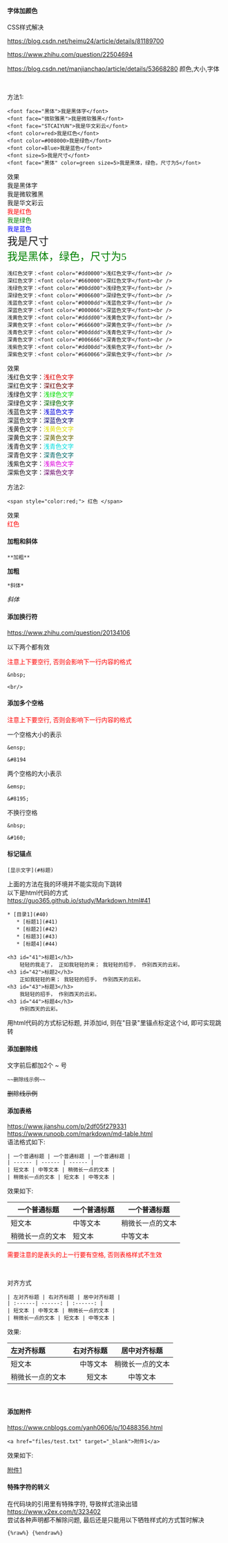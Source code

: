#### 字体加颜色

CSS样式解决

https://blog.csdn.net/heimu24/article/details/81189700

https://www.zhihu.com/question/22504694

https://blog.csdn.net/manjianchao/article/details/53668280  颜色,大小,字体

&nbsp; 

方法1:
```
<font face="黑体">我是黑体字</font>
<font face="微软雅黑">我是微软雅黑</font>
<font face="STCAIYUN">我是华文彩云</font>
<font color=red>我是红色</font>
<font color=#008000>我是绿色</font>
<font color=Blue>我是蓝色</font>
<font size=5>我是尺寸</font>
<font face="黑体" color=green size=5>我是黑体，绿色，尺寸为5</font>
```
效果  
<font face="黑体">我是黑体字</font>  
<font face="微软雅黑">我是微软雅黑</font>  
<font face="STCAIYUN">我是华文彩云</font>  
<font color=red>我是红色</font>  
<font color=#008000>我是绿色</font>  
<font color=Blue>我是蓝色</font>  
<font size=5>我是尺寸</font>  
<font face="黑体" color=green size=5>我是黑体，绿色，尺寸为5</font>

```
浅红色文字：<font color="#dd0000">浅红色文字</font><br /> 
深红色文字：<font color="#660000">深红色文字</font><br /> 
浅绿色文字：<font color="#00dd00">浅绿色文字</font><br /> 
深绿色文字：<font color="#006600">深绿色文字</font><br /> 
浅蓝色文字：<font color="#0000dd">浅蓝色文字</font><br /> 
深蓝色文字：<font color="#000066">深蓝色文字</font><br /> 
浅黄色文字：<font color="#dddd00">浅黄色文字</font><br /> 
深黄色文字：<font color="#666600">深黄色文字</font><br /> 
浅青色文字：<font color="#00dddd">浅青色文字</font><br /> 
深青色文字：<font color="#006666">深青色文字</font><br /> 
浅紫色文字：<font color="#dd00dd">浅紫色文字</font><br /> 
深紫色文字：<font color="#660066">深紫色文字</font><br /> 
```
效果  
浅红色文字：<font color="#dd0000">浅红色文字</font><br /> 
深红色文字：<font color="#660000">深红色文字</font><br /> 
浅绿色文字：<font color="#00dd00">浅绿色文字</font><br /> 
深绿色文字：<font color="#006600">深绿色文字</font><br /> 
浅蓝色文字：<font color="#0000dd">浅蓝色文字</font><br /> 
深蓝色文字：<font color="#000066">深蓝色文字</font><br /> 
浅黄色文字：<font color="#dddd00">浅黄色文字</font><br /> 
深黄色文字：<font color="#666600">深黄色文字</font><br /> 
浅青色文字：<font color="#00dddd">浅青色文字</font><br /> 
深青色文字：<font color="#006666">深青色文字</font><br /> 
浅紫色文字：<font color="#dd00dd">浅紫色文字</font><br /> 
深紫色文字：<font color="#660066">深紫色文字</font><br /> 

方法2:

```
<span style="color:red;"> 红色 </span>
```
效果  
<span style="color:red;"> 红色 </span>


#### 加粗和斜体
```
**加粗**
```
**加粗**

```
*斜体*
```
*斜体*

#### 添加换行符

https://www.zhihu.com/question/20134106

以下两个都有效  

<font color=red>注意上下要空行, 否则会影响下一行内容的格式</font>

```
&nbsp;

<br/>
```

#### 添加多个空格

<font color=red>注意上下要空行, 否则会影响下一行内容的格式</font>

一个空格大小的表示

```
&ensp;

&#8194
```

两个空格的大小表示

```
&emsp;

&#8195;
```

不换行空格
```
&nbsp;

&#160;
```

#### 标记锚点

```
[显示文字](#标题)
```

上面的方法在我的环境并不能实现向下跳转  
以下是html代码的方式  
https://guo365.github.io/study/Markdown.html#41  
```
* [目录1](#40)
   * [标题1](#41)
   * [标题2](#42)
   * [标题3](#43)
   * [标题4](#44)

<h3 id="41">标题1</h3>
    轻轻的我走了， 正如我轻轻的来； 我轻轻的招手， 作别西天的云彩。
<h3 id="42">标题2</h3>
    正如我轻轻的来； 我轻轻的招手， 作别西天的云彩。
<h3 id="43">标题3</h3>
    我轻轻的招手， 作别西天的云彩。
<h3 id="44">标题4</h3>
    作别西天的云彩。
```
用html代码的方式标记标题, 并添加id, 则在"目录"里锚点标定这个id, 即可实现跳转

#### 添加删除线
文字前后都加2个 ~ 号
```
~~删除线示例~~
```
~~删除线示例~~

#### 添加表格
https://www.jianshu.com/p/2df05f279331  
https://www.runoob.com/markdown/md-table.html  
语法格式如下:  
```
| 一个普通标题 | 一个普通标题 | 一个普通标题 |
| ------ | ------ | ------ |
| 短文本 | 中等文本 | 稍微长一点的文本 |
| 稍微长一点的文本 | 短文本 | 中等文本 | 
```  
效果如下:  

| 一个普通标题 | 一个普通标题 | 一个普通标题 |
| ------ | ------ | ------ |
| 短文本 | 中等文本 | 稍微长一点的文本 |
| 稍微长一点的文本 | 短文本 | 中等文本 |


<font color=red>需要注意的是表头的上一行要有空格, 否则表格样式不生效</font>  

&nbsp;

对齐方式
```
| 左对齐标题 | 右对齐标题 | 居中对齐标题 |
| :------| ------: | :------: |
| 短文本 | 中等文本 | 稍微长一点的文本 |
| 稍微长一点的文本 | 短文本 | 中等文本 |
```

效果:

| 左对齐标题 | 右对齐标题 | 居中对齐标题 |
| :------| ------: | :------: |
| 短文本 | 中等文本 | 稍微长一点的文本 |
| 稍微长一点的文本 | 短文本 | 中等文本 |

&nbsp;

#### 添加附件

https://www.cnblogs.com/yanh0606/p/10488356.html

```
<a href="files/test.txt" target="_blank">附件1</a>
```

效果如下:

<a href="files/test.txt" target="_blank">附件1</a>


#### 特殊字符的转义
在代码块的引用里有特殊字符, 导致样式渲染出错  
https://www.v2ex.com/t/323402  
尝试各种声明都不解除问题, 最后还是只能用以下牺牲样式的方式暂时解决

```
{%raw%} {%endraw%} 
```
